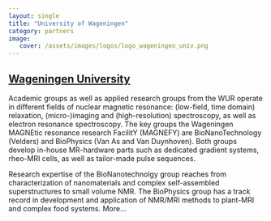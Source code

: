 ```yaml
---
layout: single
title: "University of Wageningen"
category: partners
image:
   cover: /assets/images/logos/logo_wageningen_univ.png
---
```


## [Wageningen University](https://www.uu.nl)


Academic groups as well as applied research groups from the WUR operate in different fields of nuclear magnetic resonance: (low-field, time domain) relaxation, (micro-)imaging and (high-resolution) spectroscopy, as well as electron resonance spectroscopy. The key groups the Wageningen MAGNEtic resonance research FacilitY (MAGNEFY) are BioNanoTechnology (Velders) and BioPhysics (Van As and Van Duynhoven). Both groups develop in-house MR-hardware parts such as dedicated gradient systems, rheo-MRI cells, as well as tailor-made pulse sequences.

Research expertise of the BioNanotechnolgy group reaches from characterization of nanomaterials and complex self-assembled superstructures to small volume NMR. The BioPhysics group has a track record in development and application of NMR/MRI methods to plant-MRI and complex food systems. More...